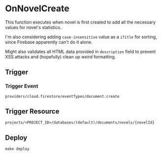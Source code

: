 # OnNovelCreate

This function executes when novel is first created to add all the necessary values for novel's statistics.

I'm also considering adding `case-insensitive` value as a `iTitle` for sorting, since Firebase apparently can't do it alone.

Might also validates all HTML data provided in `description` field to prevent XSS attacks and (hopefully) clean up _weird_ formatting.

## Trigger

### Trigger Event

`providers/cloud.firestore/eventTypes/document.create`

## Trigger Resource

`projects/<PROJECT_ID>/databases/(default)/documents/novels/{novelId}`

## Deploy

```console
make deploy
```
